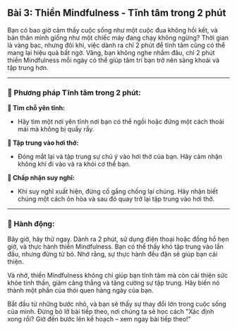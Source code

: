 ## Bài 3: Thiền Mindfulness - Tĩnh tâm trong 2 phút

Bạn có bao giờ cảm thấy cuộc sống như một cuộc đua không hồi kết, và bản thân mình giống như một chiếc máy đang chạy không ngừng? Thời gian là vàng bạc, nhưng đôi khi, việc dành ra chỉ 2 phút để tĩnh tâm cũng có thể mang lại hiệu quả bất ngờ. Vâng, bạn không nghe nhầm đâu, chỉ 2 phút thiền Mindfulness mỗi ngày có thể giúp tâm trí bạn trở nên sảng khoái và tập trung hơn.

---

### 📌 Phương pháp Tĩnh tâm trong 2 phút:

**🔹 Tìm chỗ yên tĩnh:**
- Hãy tìm một nơi yên tĩnh nơi bạn có thể ngồi hoặc đứng một cách thoải mái mà không bị quấy rầy.

**🔹 Tập trung vào hơi thở:**
- Đóng mắt lại và tập trung sự chú ý vào hơi thở của bạn. Hãy cảm nhận không khí đi vào và ra khỏi cơ thể bạn.

**🔹 Chấp nhận suy nghĩ:**
- Khi suy nghĩ xuất hiện, đừng cố gắng chống lại chúng. Hãy nhận biết chúng một cách ôn hòa và sau đó quay trở lại tập trung vào hơi thở.

---

### 🚀 Hành động:

Bây giờ, hãy thử ngay. Dành ra 2 phút, sử dụng điện thoại hoặc đồng hồ hẹn giờ, và thực hành thiền Mindfulness. Bạn có thể thấy khó tập trung vào lần đầu, nhưng đừng từ bỏ. Nhớ rằng, sự thực hành đều đặn sẽ giúp bạn cải thiện.

Và nhớ, thiền Mindfulness không chỉ giúp bạn tĩnh tâm mà còn cải thiện sức khỏe tinh thần, giảm căng thẳng và tăng cường sự tập trung. Hãy biến nó thành một phần của thói quen hàng ngày của bạn.

Bắt đầu từ những bước nhỏ, và bạn sẽ thấy sự thay đổi lớn trong cuộc sống của mình. Đừng bỏ lỡ bài tiếp theo, nơi chúng ta sẽ học cách "Xác định xong rồi? Giờ đến bước lên kế hoạch – xem ngay bài tiếp theo!"